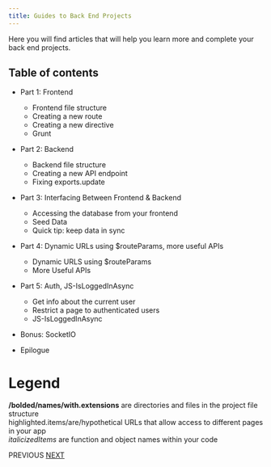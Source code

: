 ```yaml
---
title: Guides to Back End Projects
---
```

Here you will find articles that will help you learn more and complete your back end projects.

## Table of contents

*   Part 1: Frontend
    *   <a>Frontend file structure</a>
    *   <a>Creating a new route</a>
    *   <a>Creating a new directive</a>
    *   <a>Grunt</a>
*   Part 2: Backend

    *   <a>Backend file structure</a>
    *   <a>Creating a new API endpoint</a>
    *   <a>Fixing exports.update</a>
*   Part 3: Interfacing Between Frontend & Backend

    *   <a>Accessing the database from your frontend</a>
    *   <a>Seed Data</a>
    *   <a>Quick tip: keep data in sync</a>
*   Part 4: Dynamic URLs using $routeParams, more useful APIs

    *   <a>Dynamic URLS using $routeParams</a>
    *   <a>More Useful APIs</a>
*   Part 5: Auth, JS-IsLoggedInAsync

    *   <a>Get info about the current user</a>
    *   <a>Restrict a page to authenticated users</a>
    *   <a>JS-IsLoggedInAsync</a>
*   <a>Bonus: SocketIO</a>

*   <a>Epilogue</a>

# Legend

**/bolded/names/with.extensions** are directories and files in the project file structure  
<a>highlighted.items/are/hypothetical</a> URLs that allow access to different pages in your app  
_italicizedItems_ are function and object names within your code

<a>PREVIOUS</a> <a href='http://forum.freecodecamp.com/t/front-end-file-structure/14266' target='_blank' rel='nofollow'>NEXT</a>